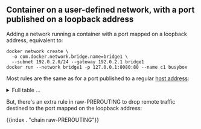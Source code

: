 ## Container on a user-defined network, with a port published on a loopback address

Adding a network running a container with a port mapped on a loopback address, equivalent to:

	docker network create \
	  -o com.docker.network.bridge.name=bridge1 \
	  --subnet 192.0.2.0/24 --gateway 192.0.2.1 bridge1
	docker run --network bridge1 -p 127.0.0.1:8080:80 --name c1 busybox

Most rules are the same as for a port published to a regular [host address][0]:

<details>
<summary>Full table ...</summary>

{{index . "Ruleset4"}}

</details>

But, there's an extra rule in raw-PREROUTING to drop remote traffic destined
to the port mapped on the loopback address:

{{index . "chain raw-PREROUTING"}}

[0]: usernet-portmap.md
